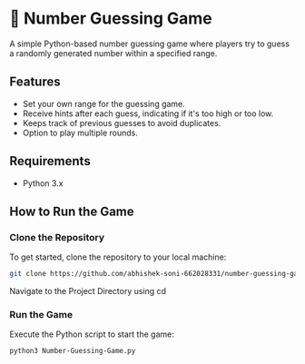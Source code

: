 # 🎲 Number Guessing Game

A simple Python-based number guessing game where players try to guess a randomly generated number within a specified range.

## Features

- Set your own range for the guessing game.
- Receive hints after each guess, indicating if it's too high or too low.
- Keeps track of previous guesses to avoid duplicates.
- Option to play multiple rounds.

## Requirements

- Python 3.x

## How to Run the Game

### Clone the Repository

To get started, clone the repository to your local machine:

```bash
git clone https://github.com/abhishek-soni-662028331/number-guessing-game.git
```

Navigate to the Project Directory using cd

### Run the Game

Execute the Python script to start the game:

```bash
python3 Number-Guessing-Game.py
```
